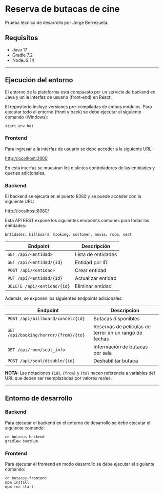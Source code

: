 # Reserva de butacas de cine
Prueba técnica de desarrollo por Jorge Berrezueta.

## Requisitos
- Java 17
- Gradle 7.2
- NodeJS 14

_________________

## Ejecución del entorno

El entorno de la plataforma está compuesto por un servicio de backend en Java y un la interfaz de usuario (front-end) en React.

El repositorio incluye versiones pre-compiladas de ambos módulos. Para ejecutar todo el entorno (front y back) se debe ejecutar el siguiente comando (Windows):

```batch
start_env.bat
```

### Frontend

Para ingresar a la interfaz de usuario se debe acceder a la siguiente URL:

[http://localhost:3000](http://localhost:3000)

En esta interfaz se muestran los distintos controladores de las entidades y queries adicionales.


### Backend

El backend se ejecuta en el puerto 8080 y se puede acceder con la siguiente URL:

[http://localhost:8080/](http://localhost:8080/)

Esta API REST expone los siguientes endpoints comunes para todas las enitdades:
```
Entidades: billboard, booking, customer, movie, room, seat
```

| Endpoint                    | Descripción           |
|-----------------------------|-----------------------|
| `GET /api/<entidad>`        | Lista de entidades    |
| `GET /api/<entidad/{id}`    | Entidad por ID        |
| `POST /api/<entidad>`       | Crear entidad         |
| `PUT /api/<entidad/{id}`    | Actualizar entidad    |
| `DELETE /api/<entidad/{id}` | Eliminar entidad      |

Además, se exponen los siguientes endpoints adicionales:

| Endpoint                              | Descripción                                           |
|---------------------------------------|-------------------------------------------------------|
| `POST /api/billboard/cancel/{id}`     | Butacas disponibles                                   |
| `GET /api/booking/horror/{from}/{to}` | Reservas de películas de terror en un rango de fechas |
| `GET /api/room/seat_info`             | Información de butacas por sala                       |
| `POST /api/seat/disable/{id}`         | Deshabilitar butaca                                   |

**NOTA:** Las notaciones `{id}`, `{from}` y `{to}` hacen referencia a variables del URL que deben ser reemplazadas por valores reales.
_________________

## Entorno de desarrollo

### Backend
    
Para ejecutar el backend en el entorno de desarrollo se debe ejecutar el siguiente comando:

```batch
cd butacas-backend
gradlew bootRun
```

### Frontend

Para ejecutar el frontend en modo desarrollo se debe ejecutar el siguiente comando:

```batch
cd butacas-frontend
npm install
npm run start
```